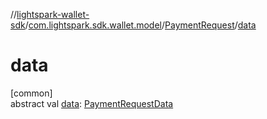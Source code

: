 //[lightspark-wallet-sdk](../../../index.md)/[com.lightspark.sdk.wallet.model](../index.md)/[PaymentRequest](index.md)/[data](data.md)

# data

[common]\
abstract val [data](data.md): [PaymentRequestData](../-payment-request-data/index.md)
